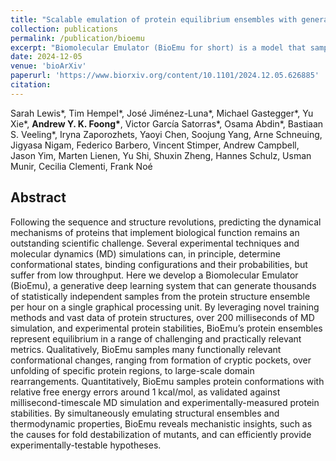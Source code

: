 ```yaml
---
title: "Scalable emulation of protein equilibrium ensembles with generative deep learning"
collection: publications
permalink: /publication/bioemu
excerpt: "Biomolecular Emulator (BioEmu for short) is a model that samples from the approximated equilibrium distribution of structures for a protein monomer, given its amino acid sequence."
date: 2024-12-05
venue: 'bioArXiv'
paperurl: 'https://www.biorxiv.org/content/10.1101/2024.12.05.626885'
citation:
---
```


Sarah Lewis\*, Tim Hempel\*, José Jiménez-Luna\*, Michael Gastegger\*, Yu Xie\*, **Andrew Y. K. Foong\***, Victor García Satorras\*, Osama Abdin\*, Bastiaan S. Veeling\*, Iryna Zaporozhets, Yaoyi Chen, Soojung Yang, Arne Schneuing, Jigyasa Nigam, Federico Barbero, Vincent Stimper, Andrew Campbell, Jason Yim, Marten Lienen, Yu Shi, Shuxin Zheng, Hannes Schulz, Usman Munir, Cecilia Clementi, Frank Noé

## Abstract
Following the sequence and structure revolutions, predicting the dynamical mechanisms of proteins that implement biological function remains an outstanding scientific challenge. Several experimental techniques and molecular dynamics (MD) simulations can, in principle, determine conformational states, binding configurations and their probabilities, but suffer from low throughput. Here we develop a Biomolecular Emulator (BioEmu), a generative deep learning system that can generate thousands of statistically independent samples from the protein structure ensemble per hour on a single graphical processing unit. By leveraging novel training methods and vast data of protein structures, over 200 milliseconds of MD simulation, and experimental protein stabilities, BioEmu’s protein ensembles represent equilibrium in a range of challenging and practically relevant metrics. Qualitatively, BioEmu samples many functionally relevant conformational changes, ranging from formation of cryptic pockets, over unfolding of specific protein regions, to large-scale domain rearrangements. Quantitatively, BioEmu samples protein conformations with relative free energy errors around 1 kcal/mol, as validated against millisecond-timescale MD simulation and experimentally-measured protein stabilities. By simultaneously emulating structural ensembles and thermodynamic properties, BioEmu reveals mechanistic insights, such as the causes for fold destabilization of mutants, and can efficiently provide experimentally-testable hypotheses.
